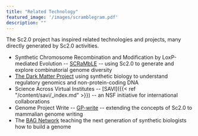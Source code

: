 ```yaml
---
title: "Related Technology"
featured_image: '/images/scramblegram.pdf'
description: ""
---
```


The Sc2.0 project has inspired related technologies and projects, many
directly generated by Sc2.0 activities.

* Synthetic Chromosome Recombination and Modification by LoxP-mediated
  Evolution --
  [SCRaMbLE](https://genome.cshlp.org/content/26/1/36.full) -- using
  Sc2.0 to generate and explore combinatorial genome diversity
* [The Dark Matter Project](https://www.thedarkmatterproject.org)
  using synthetic biology to understand regulatory genomics and
  non-protein-coding DNA
* Science Across Virtual Institutes -- [SAVI]({{<  ref
  "/content/savi/_index.md" >}}) -- an NSF initiative for
  international collaborations
* Genome Project Write --
  [GP-write](https://engineeringbiologycenter.org) -- extending the
  concepts of Sc2.0 to mammalian genome writing
* The [BAG
Network](https://qubeshub.org/community/groups/bag/) teaching the next
generation of synthetic biologists how to build a genome



